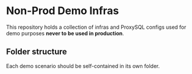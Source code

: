 # Non-Prod Demo Infras

This repository holds a collection of infras and ProxySQL configs used for demo purposes **never to
be used in production**.

## Folder structure

Each demo scenario should be self-contained in its own folder.
